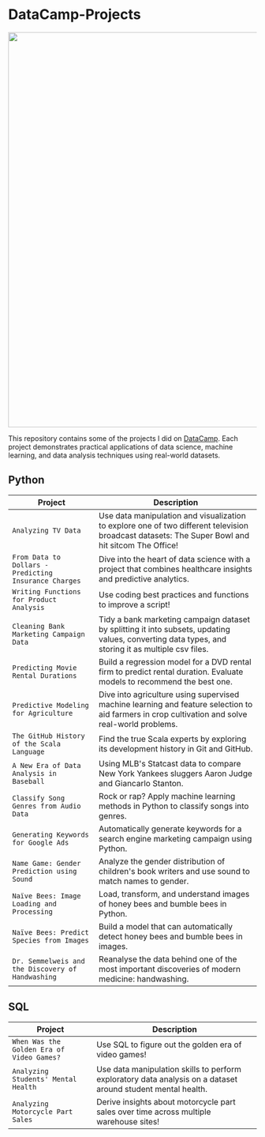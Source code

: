 # DataCamp-Projects

<p align= "center">
<img src= "https://cdn.freelogovectors.net/wp-content/uploads/2022/11/datacamp-logo-freelogovectors.net_.png", width = "800"
</p>

This repository contains some of the projects I did on [DataCamp](https://www.datacamp.com). Each project demonstrates practical applications of data science, machine learning, and data analysis techniques using real-world datasets.

## Python
| Project  | Description
| --- | --- |
|`Analyzing TV Data` | Use data manipulation and visualization to explore one of two different television broadcast datasets: The Super Bowl and hit sitcom The Office! |
|`From Data to Dollars - Predicting Insurance Charges` | Dive into the heart of data science with a project that combines healthcare insights and predictive analytics. |
|`Writing Functions for Product Analysis` | Use coding best practices and functions to improve a script! |
|`Cleaning Bank Marketing Campaign Data` | Tidy a bank marketing campaign dataset by splitting it into subsets, updating values, converting data types, and storing it as multiple csv files. |
|`Predicting Movie Rental Durations` | Build a regression model for a DVD rental firm to predict rental duration. Evaluate models to recommend the best one. | 
|`Predictive Modeling for Agriculture` | Dive into agriculture using supervised machine learning and feature selection to aid farmers in crop cultivation and solve real-world problems. |
|`The GitHub History of the Scala Language` | Find the true Scala experts by exploring its development history in Git and GitHub. |
| `A New Era of Data Analysis in Baseball` | Using MLB's Statcast data to compare New York Yankees sluggers Aaron Judge and Giancarlo Stanton. |
| `Classify Song Genres from Audio Data` | Rock or rap? Apply machine learning methods in Python to classify songs into genres. |
| `Generating Keywords for Google Ads` | Automatically generate keywords for a search engine marketing campaign using Python. |
| `Name Game: Gender Prediction using Sound` | Analyze the gender distribution of children's book writers and use sound to match names to gender. |
| `Naïve Bees: Image Loading and Processing` | Load, transform, and understand images of honey bees and bumble bees in Python. | 
| `Naïve Bees: Predict Species from Images` | Build a model that can automatically detect honey bees and bumble bees in images. |
| `Dr. Semmelweis and the Discovery of Handwashing` | Reanalyse the data behind one of the most important discoveries of modern medicine: handwashing. |

## SQL
| Project  | Description
| --- | --- |
|`When Was the Golden Era of Video Games?` | Use SQL to figure out the golden era of video games! |
| `Analyzing Students' Mental Health` | Use data manipulation skills to perform exploratory data analysis on a dataset around student mental health. |
| `Analyzing Motorcycle Part Sales` | Derive insights about motorcycle part sales over time across multiple warehouse sites! |
